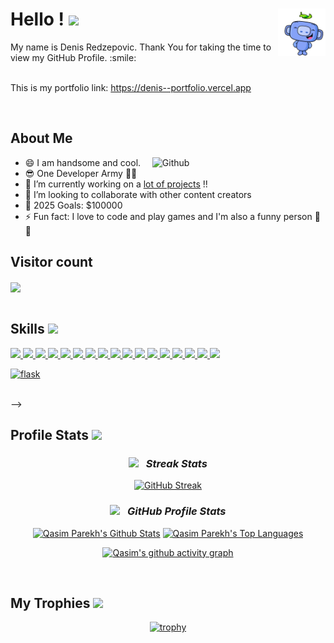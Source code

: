 <h1> Hello ! <img src = "https://raw.githubusercontent.com/MartinHeinz/MartinHeinz/master/wave.gif" width = 50px>

<img width="15%" align="right" alt="Github" src="https://github.com/avinIndrasoma/avinIndrasoma/blob/main/749044136589393960.gif" />

</h1>
  
<div size='1px'> My name is Denis Redzepovic. Thank You for taking the time to view my GitHub Profile. :smile:</div>

<br>

This is my portfolio link: https://denis--portfolio.vercel.app

<br>

<!-- 
mail: echandsome@hotmail.com  skype: live:.cid.5560ef4130352469

<br>
I'd like to contact with you via skype or mail.

I look forward to your continued cooperation. 
I will wait your reply via mail or skype.

Thank you.

-->
  
<h2> About Me </h2>

<img width="55%" align="right" alt="Github" src="https://raw.githubusercontent.com/onimur/.github/master/.resources/git-header.svg" />

- 😄 I am handsome and cool.
- 😎 One Developer Army 💪💪
- 🔭 I’m currently working on a [lot of projects](https://github.com/echandsome?tab=repositories) !!
- 👯 I’m looking to collaborate with other content creators
- 🥅 2025 Goals: $100000
- ⚡ Fun fact: I love to code and play games and I'm also a funny person 🤣🤣

<h2> Visitor count  </h2>

<div align="left">  
  <img src="https://profile-counter.glitch.me/qasimparekh/count.svg" align="center"/> 
</div>
<br>


<h2> Skills <img src = "https://media2.giphy.com/media/QssGEmpkyEOhBCb7e1/giphy.gif?cid=ecf05e47a0n3gi1bfqntqmob8g9aid1oyj2wr3ds3mg700bl&rid=giphy.gif" width = 20px> </h2>
<a href= https://github.com/echandsome > <img width ='35px' src ='https://raw.githubusercontent.com/rahulbanerjee26/githubAboutMeGenerator/main/icons/go.svg'> </a>
<a href= https://github.com/echandsome > <img width ='35px' src ='https://raw.githubusercontent.com/rahulbanerjee26/githubAboutMeGenerator/main/icons/java.svg'> </a>
<a href= https://github.com/echandsome > <img width ='35px' src ='https://raw.githubusercontent.com/rahulbanerjee26/githubAboutMeGenerator/main/icons/linux.svg'> </a>
<a href= https://github.com/echandsome > <img width ='35px' src ='https://raw.githubusercontent.com/rahulbanerjee26/githubAboutMeGenerator/main/icons/bash.svg'> </a>
<a href= https://github.com/echandsome > <img width ='35px' src ='https://raw.githubusercontent.com/rahulbanerjee26/githubAboutMeGenerator/main/icons/docker.svg'> </a>
<a href= https://github.com/echandsome > <img width ='35px' src ='https://raw.githubusercontent.com/rahulbanerjee26/githubAboutMeGenerator/main/icons/jenkins.svg'> </a>
<a href= https://github.com/echandsome > <img width ='35px' src ='https://raw.githubusercontent.com/rahulbanerjee26/githubAboutMeGenerator/main/icons/kafka.svg'> </a>
<a href= https://github.com/echandsome > <img width ='35px' src ='https://raw.githubusercontent.com/rahulbanerjee26/githubAboutMeGenerator/main/icons/kubernetes.svg'> </a>
<a href= https://github.com/echandsome > <img width ='35px' src ='https://raw.githubusercontent.com/rahulbanerjee26/githubAboutMeGenerator/main/icons/grafana.svg'> </a>
<a href= https://github.com/echandsome > <img width ='35px' src ='https://raw.githubusercontent.com/rahulbanerjee26/githubAboutMeGenerator/main/icons/aws.svg'> </a>
<a href= https://github.com/echandsome > <img width ='35px' src ='https://raw.githubusercontent.com/rahulbanerjee26/githubAboutMeGenerator/main/icons/azure.svg'> </a>
<a href= https://github.com/echandsome > <img width ='35px' src ='https://raw.githubusercontent.com/rahulbanerjee26/githubAboutMeGenerator/main/icons/gcp.svg'> </a>
<a href= https://github.com/echandsome > <img width ='35px' src ='https://raw.githubusercontent.com/rahulbanerjee26/githubAboutMeGenerator/main/icons/flutter.svg'> </a>
<a href= https://github.com/echandsome > <img width ='35px' src ='https://raw.githubusercontent.com/rahulbanerjee26/githubAboutMeGenerator/main/icons/arduino.svg'> </a>
<a href= https://github.com/echandsome > <img width ='35px' src ='https://raw.githubusercontent.com/rahulbanerjee26/githubAboutMeGenerator/main/icons/git.svg'> </a>
<a href= https://github.com/echandsome > <img width ='35px' src ='https://raw.githubusercontent.com/rahulbanerjee26/githubAboutMeGenerator/main/icons/github.svg'> </a>
<a href= https://github.com/echandsome > <img width ='35px' src ='https://raw.githubusercontent.com/rahulbanerjee26/githubAboutMeGenerator/main/icons/firebase.svg'> </a>

<br>


<!-- <h2> Connect with me <img src='https://raw.githubusercontent.com/ShahriarShafin/ShahriarShafin/main/Assets/handshake.gif' width="50px"> </h2> -->

<!--- social media icons, you can find them in assets directory of this repo --->
<!-- <a href="https://echandsome.com">
    <img height="45" src="https://user-images.githubusercontent.com/60597290/173854214-c646c175-420c-40a6-b994-25acf90dcac4.png" />
</a>  
<a href="https://www.linkedin.com/in/echandsome/">
  <img height="45" alt="echandsome | LinkedIn"  src="https://user-images.githubusercontent.com/60597290/173852531-4343e250-e3cb-4bdb-b84f-50695c64aa12.png"/>
</a> 
<a href="https://www.instagram.com/echandsome_">
  <img height="45" alt="Rashid Wassan | Instagram"  src="https://user-images.githubusercontent.com/60597290/173852523-c34e15e4-dc3b-4c2a-a5a4-d460b96e4151.png" />
</a>
<a href="https://twitter.com/echandsome_">
    <img height="45" src="https://user-images.githubusercontent.com/60597290/173852545-4b8a3257-69ac-42ad-895e-bb842fd60372.png" />
</a> 
<a href="https://stackoverflow.com/users/15750590/rashid-wassan">
  <img height="45" alt="Rashid Wassan | StackOverFlow" src="https://user-images.githubusercontent.com/60597290/173852537-7dc3093c-1ecc-4106-b0b3-7aa572d0449d.png" />
</a>
<a href="https://www.youtube.com/c/echandsome">
    <img height="45" src="https://user-images.githubusercontent.com/60597290/173852551-b848aea3-9d04-435a-9e1d-260f1c5d8942.png" />
<a href="https://dev.to/echandsome">
    <img height="45" src="https://user-images.githubusercontent.com/60597290/173852494-7b3ce86a-497d-4998-810e-35180b7bdea2.png" />
</a> -->
<!--
<br>


<h2> My Top Open Source Projects   <img width ='18px' src ='https://media.giphy.com/media/ES9cAJlcxblRESzOH1/giphy.gif'> </h2>

<div align="center" >
  <p>
    <a href="https://github.com/echandsome/whatsapp-react-native"><img width="278" src="https://denvercoder1-github-readme-stats.vercel.app/api/pin/?username=echandsome&repo=whatsapp-react-native&theme=react&bg_color=1F222E&title_color=4E96FFFF&hide_border=true&icon_color=4e96ff&show_icons=false" alt="github-readme-streak-stats"></a>
    <a href="https://github.com/echandsome/flutter-ecommerce-ui"><img width="278" src="https://denvercoder1-github-readme-stats.vercel.app/api/pin/?username=echandsome&repo=flutter-ecommerce-ui&theme=flutter&bg_color=1F222E&title_color=4E96FFFF&hide_border=true&icon_color=4e96ff&show_icons=false" alt="github-readme-streak-stats"></a>
    <a href="https://github.com/echandsome/code-editor-online-"><img width="278" src="https://denvercoder1-github-readme-stats.vercel.app/api/pin/?username=echandsome&repo=code-editor-online-&theme=react&bg_color=1F222E&title_color=4E96FFFF&hide_border=true&icon_color=4e96ff&show_icons=false" alt="github-readme-streak-stats"></a>
    
  </p>

  <a href="https://github.com/echandsome?tab=repositories&sort=stargazers"><img alt="All Repositories" title="All Repositories" src="https://custom-icon-badges.demolab.com/badge/-Click%20Here%20For%20All%20My%20Repos-1F222E?style=for-the-badge&logoColor=white&logo=repo"/></a>

</div>
<br>


<h2> Top Projects I've Contributed To   <img width ='18px' src ='https://media.giphy.com/media/QTmfvHGklosY1ha87W/giphy.gif'> </h2>

<div align="center" >

  <!-- Small repo cards https://github.com/DenverCoder1/github-readme-stats (fork of anuraghazra/github-readme-stats) -->
  <p>
    <a href="https://github.com/echandsome/Nextjs-e-commerce"><img width="278" src="https://denvercoder1-github-readme-stats.vercel.app/api/pin/?username=echandsome&repo=Nextjs-e-commerce&theme=react&bg_color=1F222E&title_color=4E96FFFF&hide_border=true&icon_color=4e96ff&show_icons=false&show_description=false" alt="flask"></a>
  </p>
</div>
<br>
 -->

<h2> Profile Stats  <img width ='18px' src ='https://raw.githubusercontent.com/rahulbanerjee26/githubAboutMeGenerator/main/icons/github.svg'> </h2>

<div align="center" >

### ***<img src="https://media.giphy.com/media/KeUoFXwyzOksZrJ6D6/giphy.gif" width="30px"> &nbsp; Streak Stats***

[![GitHub Streak](https://streak-stats.demolab.com?user=echandsome&theme=sunset-gradient&date_format=j%20M%5B%20Y%5D)](https://git.io/streak-stats)

### ***<img src="https://media.giphy.com/media/Th4eDUkNM3BYRXnzQi/giphy.gif" width="40px"> &nbsp; GitHub Profile Stats***

  <a href="https://github.com/anuraghazra/github-readme-stats"><img alt="Qasim Parekh's Github Stats" src="https://denvercoder1-github-readme-stats.vercel.app/api/?username=echandsome&show_icons=true&include_all_commits=true&count_private=true&theme=react&hide_border=true&bg_color=1F222E&title_color=4E96FFFF&icon_color=F8D866" height="192px"/></a>
  <a href="https://github.com/anuraghazra/github-readme-stats"><img alt="Qasim Parekh's Top Languages" src="https://denvercoder1-github-readme-stats.vercel.app/api/top-langs/?username=echandsome&langs_count=8&layout=compact&theme=react&hide_border=true&bg_color=1F222E&title_color=4E96FFFF&icon_color=F8D866&hide=Jupyter%20Notebook,Roff" height="192px"/></a>
  <br/>

[![Qasim's github activity graph](https://github-readme-activity-graph.vercel.app/graph?username=echandsome&bg_color=20222e&color=4e96ff&line=4783de&point=ffffff&area=true&hide_border=true)](https://github.com/ashutosh00710/github-readme-activity-graph)

</div>
<br>


<h2> My Trophies  <img width ='20px' src ='https://media.giphy.com/media/HwBlFQZFcAoUcPHZdX/giphy.gif'> </h2>

<div align="center" >

[![trophy](https://github-profile-trophy.vercel.app/?username=echandsome&theme=onedark)](https://github.com/ryo-ma/github-profile-trophy)
</div>


